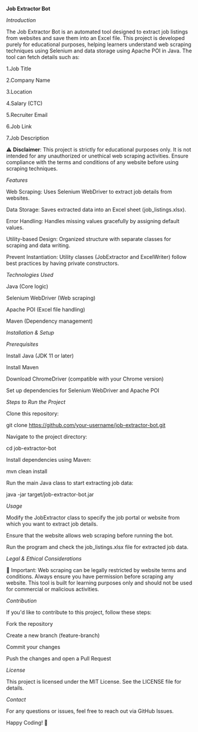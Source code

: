 **Job Extractor Bot**

*Introduction*

The Job Extractor Bot is an automated tool designed to extract job listings from websites and save them into an Excel file. This project is developed purely for educational purposes, helping learners understand web scraping techniques using Selenium and data storage using Apache POI in Java. The tool can fetch details such as:

1.Job Title

2.Company Name

3.Location

4.Salary (CTC)

5.Recruiter Email

6.Job Link

7.Job Description

⚠ **Disclaimer**: This project is strictly for educational purposes only. It is not intended for any unauthorized or unethical web scraping activities. Ensure compliance with the terms and conditions of any website before using scraping techniques.

*Features*

Web Scraping: Uses Selenium WebDriver to extract job details from websites.

Data Storage: Saves extracted data into an Excel sheet (job_listings.xlsx).

Error Handling: Handles missing values gracefully by assigning default values.

Utility-based Design: Organized structure with separate classes for scraping and data writing.

Prevent Instantiation: Utility classes (JobExtractor and ExcelWriter) follow best practices by having private constructors.

*Technologies Used*

Java (Core logic)

Selenium WebDriver (Web scraping)

Apache POI (Excel file handling)

Maven (Dependency management)

*Installation & Setup*

*Prerequisites*

Install Java (JDK 11 or later)

Install Maven

Download ChromeDriver (compatible with your Chrome version)

Set up dependencies for Selenium WebDriver and Apache POI

*Steps to Run the Project*

Clone this repository:

git clone https://github.com/your-username/job-extractor-bot.git

Navigate to the project directory:

cd job-extractor-bot

Install dependencies using Maven:

mvn clean install

Run the main Java class to start extracting job data:

java -jar target/job-extractor-bot.jar

*Usage*

Modify the JobExtractor class to specify the job portal or website from which you want to extract job details.

Ensure that the website allows web scraping before running the bot.

Run the program and check the job_listings.xlsx file for extracted job data.

*Legal & Ethical Considerations*

🚨 Important: Web scraping can be legally restricted by website terms and conditions. Always ensure you have permission before scraping any website. This tool is built for learning purposes only and should not be used for commercial or malicious activities.

*Contribution*

If you'd like to contribute to this project, follow these steps:

Fork the repository

Create a new branch (feature-branch)

Commit your changes

Push the changes and open a Pull Request

*License*

This project is licensed under the MIT License. See the LICENSE file for details.

*Contact*

For any questions or issues, feel free to reach out via GitHub Issues.

Happy Coding! 🚀

